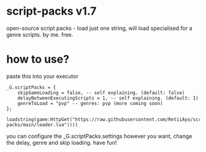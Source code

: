 # script-packs v1.7
open-source script packs - load just one string, will load specialised for a genre scripts. by me. free.

# how to use?
paste this into your executor

```
_G.scriptPacks = {
	skipGameLoading = false, -- self explaining. (default: false)
	delayBetweenExecutingScripts = 1, -- self explaining. (default: 1)
	genreToLoad = "pvp" -- genres: pvp (more coming soon)
};

loadstring(game:HttpGet("https://raw.githubusercontent.com/RetiiAyo/script-packs/main/loader.lua"))()
```

you can configure the _G.scriptPacks.settings however you want, change the delay, genre and skip loading. have fun!
